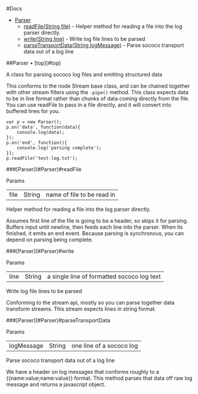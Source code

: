 <a name="top" />

#Docs

* [Parser](#Parser)
    * [readFile(String file)](#Parser-readFile) - Helper method for reading a file into the log parser directly. 
    * [write(String line)](#Parser-write) - Write log file lines to be parsed
    * [parseTransportData(String logMessage)](#Parser-parseTransportData) - Parse sococo transport data out of a log line

<a name="Parser" />
##Parser &bull; [top](#top)



A class for parsing sococo log files and emitting structured data

This conforms to the node Stream base class, and can be chained together with other stream filters
using the `.pipe()` method. This class expects data to be in line format rather than chunks of
data coming directly from the file. You can use readFile to pass in a file directly, and it will
convert into buffered lines for you.
    
    var p = new Parser();
    p.on('data', function(data){
        console.log(data);
    });
    p.on('end', function(){
        console.log('parsing complete');
    });
    p.readFile('test-log.txt');



<a name="Parser-readFile">
###[Parser](#Parser)#readFile

Params

<table><tr><td>file</td><td>String</td><td>name of file to be read in</td></tr></table>

Helper method for reading a file into the log parser directly. 

Assumes first line of the file is going to be a header, so skips it for parsing. Buffers input 
until newline, then feeds each line into the parser. When its finished, it emits an end event. 
Because parsing is synchronous, you can depend on parsing being complete.


<a name="Parser-write">
###[Parser](#Parser)#write

Params

<table><tr><td>line</td><td>String</td><td>a single line of formatted sococo log text</td></tr></table>

Write log file lines to be parsed

Conforming to the stream api, mostly so you can parse together data transform streams. This stream
expects lines in string format.


<a name="Parser-parseTransportData">
###[Parser](#Parser)#parseTransportData

Params

<table><tr><td>logMessage</td><td>String</td><td>one line of a sococo log</td></tr></table>

Parse sococo transport data out of a log line

We have a header on log messages that conforms roughly to a {{name:value;name:value}} format. This
method parses that data off raw log message and returns a javascript object.
